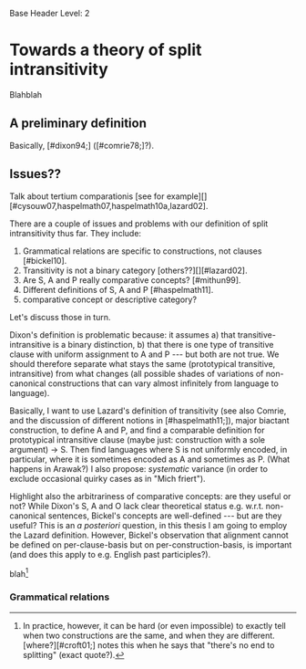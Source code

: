 Base Header Level: 2

# Towards a theory of split intransitivity
Blahblah

## A preliminary definition
Basically, [#dixon94;] ([#comrie78;]?).

## Issues??
Talk about tertium comparationis [see for example\]\[][#cysouw07,haspelmath07,haspelmath10a,lazard02].

There are a couple of issues and problems with our definition of split intransitivity thus far. They include:

1. Grammatical relations are specific to constructions, not clauses [#bickel10].
2. Transitivity is not a binary category [others??\]\[][#lazard02].
3. Are S, A and P really comparative concepts? [#mithun99].
4. Different definitions of S, A and P [#haspelmath11].
5. comparative concept or descriptive category?

Let's discuss those in turn.

Dixon's definition is problematic because: it assumes a) that transitive-intransitive is a binary distinction, b) that there is one type of transitive clause with uniform assignment to A and P --- but both are not true. We should therefore separate what stays the same (prototypical transitive, intransitive) from what changes (all possible shades of variations of non-canonical constructions that can vary almost infinitely from language to language).

Basically, I want to use Lazard's definition of transitivity (see also Comrie, and the discussion of different notions in [#haspelmath11;]), major biactant construction, to define A and P, and find a comparable definition for prototypical intransitive clause (maybe just: construction with a sole argument) -> S. Then find languages where S is not uniformly encoded, in particular, where it is sometimes encoded as A and sometimes as P. (What happens in Arawak?) I also propose: *systematic* variance (in order to exclude occasional quirky cases as in "Mich friert").

Highlight also the arbitrariness of comparative concepts: are they useful or not? While Dixon's S, A and O lack clear theoretical status e.g. w.r.t. non-canonical sentences, Bickel's concepts are well-defined --- but are they useful? This is an *a posteriori* question, in this thesis I am going to employ the Lazard definition. However, Bickel's observation that alignment cannot be defined on per-clause-basis but on per-construction-basis, is important (and does this apply to e.g. English past participles?).

blah[^note]

[^note]: In practice, however, it can be hard (or even impossible) to exactly tell when two constructions are the same, and when they are different. [where?][#croft01;] notes this when he says that "there's no end to splitting" (exact quote?).

### Grammatical relations
